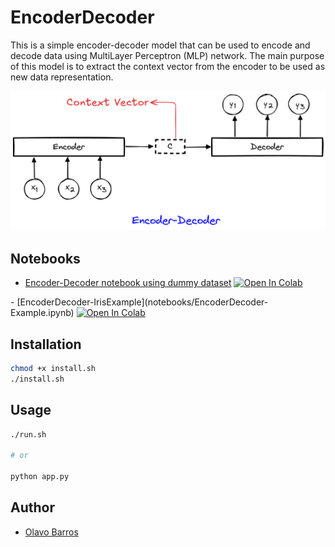 # EncoderDecoder

This is a simple encoder-decoder model that can be used to encode and decode data using 
MultiLayer Perceptron (MLP) network. The main purpose of this model is to extract
the context vector from the encoder to be used as new data representation.

![misc/img/encoder-decoder.png](misc/img/encoder-decoder.png) 

## Notebooks
- [Encoder-Decoder notebook using dummy dataset](notebooks/EncoderDecoder.ipynb)  <a target="_blank" href="https://colab.research.google.com/github/https://colab.research.google.com/drive/1oTpOUHhTjohmLELwcs4zNBigT0y-FFYc">
  <img src="https://colab.research.google.com/assets/colab-badge.svg" alt="Open In Colab"/>
</a>
- [EncoderDecoder-IrisExample](notebooks/EncoderDecoder-Example.ipynb) <a target="_blank" href="https://colab.research.google.com/github/Olavo-B/EncoderDecoder/blob/main/notebook/EncoderDecoder-Example.ipynb">
  <img src="https://colab.research.google.com/assets/colab-badge.svg" alt="Open In Colab"/>
</a>

## Installation
```bash
chmod +x install.sh
./install.sh
```

## Usage
```bash
./run.sh

# or

python app.py
```

## Author
- [Olavo Barros](olavo.barros@ufv.br)

